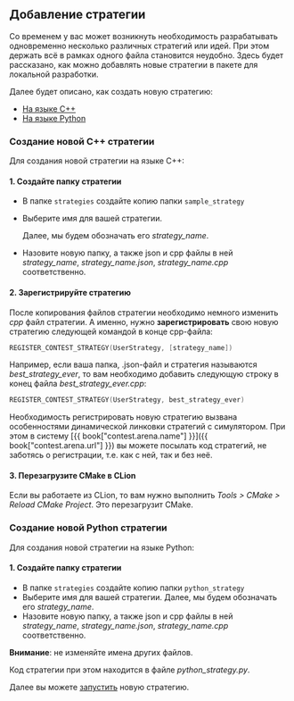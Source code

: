## Добавление стратегии

Со временем у вас может возникнуть необходимость разрабатывать одновременно несколько различных стратегий или идей.
При этом держать всё в рамках одного файла становится неудобно.
Здесь будет рассказано, как можно добавлять новые стратегии в пакете для локальной разработки.

Далее будет описано, как создать новую стратегию:

- [На языке C++](#cpp)
- [На языке Python](#python)

### Создание новой C++ стратегии<a id="cpp"></a>

Для создания новой стратегии на языке C++:

#### 1. Создайте папку стратегии

- В папке `strategies` создайте копию папки `sample_strategy`
- Выберите имя для вашей стратегии.

  Далее, мы будем обозначать его *strategy_name*.

- Назовите новую папку, а также json и cpp файлы в ней *strategy_name*, *strategy_name.json*, *strategy_name.cpp* соответственно.

#### 2. Зарегистрируйте стратегию

После копирования файлов стратегии необходимо немного изменить *cpp* файл стратегии.
А именно, нужно **зарегистрировать** свою новую стратегию следующей командой в конце cpp-файла:

```c++
REGISTER_CONTEST_STRATEGY(UserStrategy, [strategy_name])
```

Например, если ваша папка, .json-файл и стратегия называются *best_strategy_ever*, то вам необходимо добавить следующую строку в конец файла *best_strategy_ever.cpp*:

```c++
REGISTER_CONTEST_STRATEGY(UserStrategy, best_strategy_ever)
```

Необходимость регистрировать новую стратегию вызвана особенностями динамической линковки стратегий с симулятором.
При этом в систему [{{ book["contest.arena.name"] }}]({{ book["contest.arena.url"] }}) вы можете посылать код стратегий, не заботясь о регистрации, т.е. как с ней, так и без неё.

#### 3. Перезагрузите CMake в СLion

Если вы работаете из CLion, то вам нужно выполнить *Tools > CMake > Reload CMake Project*.
Это перезагрузит CMake.

### Создание новой Python стратегии<a id="python"></a>

Для создания новой стратегии на языке Python:

#### 1. Создайте папку стратегии

- В папке `strategies` создайте копию папки `python_strategy`
- Выберите имя для вашей стратегии. Далее, мы будем обозначать его *strategy_name*.
- Назовите новую папку, а также json и cpp файлы в ней *strategy_name*, *strategy_name.json*, *strategy_name.cpp* соответственно.

**Внимание**: не изменяйте имена других файлов.

Код стратегии при этом находится в файле *python_strategy.py*.

Далее вы можете [запустить](run_strategy.md) новую стратегию.
